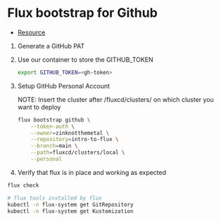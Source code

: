 # Flux bootstrap for Github

- [Resource](https://fluxcd.io/flux/installation/bootstrap/github/)

1. Generate a GitHub PAT
2. Use our container to store the GITHUB_TOKEN

    ```sh
    export GITHUB_TOKEN=<gh-token>
    ```

3. Setup GitHub Personal Account

    NOTE: Insert the cluster after /fluxcd/clusters/ on which cluster you want to deploy

    ```sh
    flux bootstrap github \
        --token-auth \
        --owner=zinknotthemetal \
        --repository=intro-to-flux \
        --branch=main \
        --path=fluxcd/clusters/local \
        --personal
    ```

4. Verify that flux is in place and working as expected

```sh
flux check

# flux tools installed by flux
kubectl -n flux-system get GitRepository
kubectl -n flux-system get Kustomization
```
